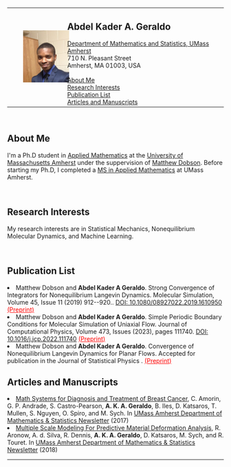  
 
<body> 
<table width="100%" border="0">
	 
<tr>
<td width="25%"> 
 <IMG SRC="/.github/IMG-0880-a.jpg" width="90%"
hspace="30" vspace="30"
height="90%" alt="Logo" class="left" >  
</td>
<td  width="70%">
	
<H2>Abdel Kader A. Geraldo</H2>
   <A HREF="http://www.math.umass.edu/">Department of Mathematics and Statistics, UMass Amherst</A>
   <br>710 N. Pleasant Street 
   <br>Amherst, MA 01003, USA
<br> 
<br> <A HREF="#About">About Me</A> 
<br> <A HREF="#Research">Research Interests</A> 
<br> <A HREF="#Research"> Publication List</A>   
<br> <A HREF="#Articles">Articles and Manuscripts</A>  
</td>
</tr> 

</table>  


<br>
<h2>About Me</h2> <a name="About"></a>
<p> I'm a Ph.D student in <a href="https://www.umass.edu/mathematics-statistics/#">Applied Mathematics</a> at the <a href="https://www.umass.edu">University of Massachusetts Amherst</a> under the suppervision of <a href="https://people.math.umass.edu/~dobson/">Matthew Dobson</a>. Before starting my Ph.D, I completed a <a href="https://www.umass.edu/mathematics-statistics/graduate/applied-ms"> MS in Applied Mathematics</a> at UMass Amherst.</p>

	

<br>
<h2>Research Interests</h2> <a name="Research Interests"></a>
<p>  My research interests are in Statistical Mechanics, Nonequilibrium Molecular Dynamics, and
 Machine Learning. 
</p>
				
<br>
<h2>Publication List</h2> <a name="Research"></a>
  
<li>
 Matthew Dobson and <b>Abdel Kader A Geraldo</b>.  Strong Convergence of Integrators for
Nonequilibrium Langevin Dynamics.  Molecular Simulation, Volume 45, Issue 11 (2019) 912--920.. 
 <a href="https://www.tandfonline.com/doi/full/10.1080/08927022.2019.1610950">DOI:  10.1080/08927022.2019.1610950</a>  
 <a href="http://arxiv.org/abs/1709.08118" style="color: red;"> (Preprint)</a> </li>
	
<li>
 Matthew Dobson and <b>Abdel Kader A Geraldo</b>.  Simple Periodic Boundary Conditions for Molecular
Simulation of Uniaxial Flow. Journal of Computational Physics, Volume 473, Issues (2023), pages 111740.  
 <a href="https://www.sciencedirect.com/science/article/pii/S0021999122008038">DOI:  10.1016/j.jcp.2022.111740</a> 
<a href="https://arxiv.org/abs/2110.08342" style="color: red;"> (Preprint)</a> </li>

<li>
 Matthew Dobson and <b>Abdel Kader A Geraldo</b>. Convergence of Nonequilibrium Langevin Dynamics for Planar Flows.  Accepted for publication in the Journal of Statistical Physics .  
<a href="https://arxiv.org/abs/2208.14358" style="color: red;"> (Preprint)</a> </li>
 
 <h2>Articles and Manuscripts</h2>  <a name="Articles"></a> 
	
<li> <a href="seminaryear1_deptnewsletter.pdf">Math Systems for Diagnosis and Treatment of Breast Cancer</a>, C. Amorin, G. P. Andrade, S. Castro-Pearson, <b>A. K. A. Geraldo</b>, B. Iles, D. Katsaros, T. Mullen, S. Nguyen, O. Spiro, and M. Sych.  In <a href="https://www.math.umass.edu/sites/www.math.umass.edu/files/newsletters/2017mathnewsletter.pdf">UMass Amherst Department of Mathematics & Statistics Newsletter</a> (2017) 

<li> <a href="seminaryear1_deptnewsletter.pdf">Multiple Scale Modeling For Predictive Material Deformation Analysis</a>,  R. Aronow, A. d. Silva, R. Dennis, 
<b>A. K. A. Geraldo</b>, D. Katsaros, M. Sych, and R. Touret.  In <a href="https://www.umass.edu/mathematics-statistics/sites/default/files/newsletters/2018_umass_math_newsletter_210.pdf">UMass Amherst Department of Mathematics & Statistics Newsletter</a> (2018) 	
	
<hr>   



